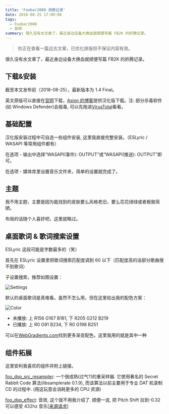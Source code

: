 ```yaml
---
title: 'Foobar2000 调教记录'
date: 2018-08-25 17:00:00
tags:
  - Foobar2000
  - 音频
summary: 很久没有水文章了，最近身边设备大换血就顺便写篇 FB2K 的折腾记录。
---
```


> 你正在查看一篇远古文章，已优化排版但不保证内容有效。

很久没有水文章了，最近身边设备大换血就顺便写篇 FB2K 的折腾记录。

## 下载&安装

截至本文发布前（2018-08-25），最新版本为 1.4 Final。

英文原版可以直接在[官网](http://www.foobar2000.org/download)下载，[Asion 的博客](http://blog.sina.com.cn/go2spa)提供汉化版下载。注: 部分杀毒软件(如 Windows Defender)会报毒, 可以先拖进[VirusTotal](https://www.virustotal.com/#/home/upload)看看。

## 基础配置

汉化版安装过程中可自选一些组件安装, 这里我直接完整安装。（ESLyric / WASAPI 等常用组件都有）

在选项 - 输出中选择“WASAPI(事件): OUTPUT”或“WASAPI(推送): OUTPUT”即可。

在选项 - 媒体库里设置音乐文件夹，简单的设置就完成了。

## 主题

我不用主题，主要是因为能找到的皮肤要么风格老旧，要么花花绿绿或者极致简陋。

布局的话随个人喜好吧，这里就略过。

## 桌面歌词 & 歌词搜索设置

ESLyric 这段可能是字数最多的（笑）

首先在 ESLyric 设置里把歌词搜索匹配度调到 60 以下（匹配度高的话部分歌曲搜不到歌词）

子设置搜索，推荐如图设置：

![Settings](/archives/fb2k-tuningrec/1.avif)

默认的桌面歌词是真难看。虽然不怎么用，但在这里给出我的配色方案：

![Color](/archives/fb2k-tuningrec/2.avif)

- 未播放: 上 R156 G167 B181, 下 R205 G212 B219
- 已播放: 上 R0 G91 B234, 下 R0 G198 B251

可以在[WebGradients.com](https://webgradients.com/)找到更多渐变配色，这里我用的就是其中一种

## 组件拓展

这里安利我喜欢的组件并附上链接。

[foo_dsp_src_resampler](http://www.foobar2000.org/components/view/foo_dsp_src_resampler): 一个很成熟(过气?)的重采样器. 它使用著名的 Secret Rabbit Code 算法(libsamplerate 0.1.9), 而该算法以前主要用于专业 DAT 机录制 CD 的过程中. (用这玩意会消耗更多的 CPU 资源)

[foo_dsp_effect](http://www.foobar2000.org/components/view/foo_dsp_effect): 音效, 这个就不用我介绍了. 顺便一说, 把 Pitch Shift 拉到-0.32 可以感受 432hz 音乐[[来源请求](https://zh.wikipedia.org/wiki/%E6%9D%A5%E6%BA%90%E8%AF%B7%E6%B1%82)]
